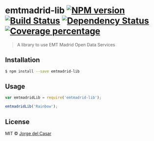 # emtmadrid-lib [![NPM version][npm-image]][npm-url] [![Build Status][travis-image]][travis-url] [![Dependency Status][daviddm-image]][daviddm-url] [![Coverage percentage][coveralls-image]][coveralls-url]
> A library to use EMT Madrid Open Data Services

## Installation

```sh
$ npm install --save emtmadrid-lib
```

## Usage

```js
var emtmadridLib = require('emtmadrid-lib');

emtmadridLib('Rainbow');
```
## License

MIT © [Jorge del Casar](https://github.com/jorgecasar)


[npm-image]: https://badge.fury.io/js/emtmadrid-lib.svg
[npm-url]: https://npmjs.org/package/emtmadrid-lib
[travis-image]: https://travis-ci.org/jorgecasar/emtmadrid-lib.svg?branch=master
[travis-url]: https://travis-ci.org/jorgecasar/emtmadrid-lib
[daviddm-image]: https://david-dm.org/jorgecasar/emtmadrid-lib.svg?theme=shields.io
[daviddm-url]: https://david-dm.org/jorgecasar/emtmadrid-lib
[coveralls-image]: https://coveralls.io/repos/jorgecasar/emtmadrid-lib/badge.svg
[coveralls-url]: https://coveralls.io/r/jorgecasar/emtmadrid-lib
